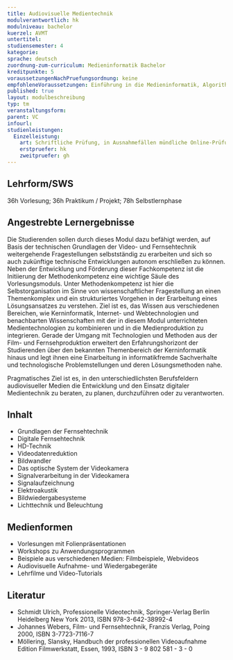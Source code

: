 ```yaml
---
title: Audiovisuelle Medientechnik
modulverantwortlich: hk
modulniveau: bachelor
kuerzel: AVMT
untertitel:
studiensemester: 4
kategorie:
sprache: deutsch
zuordnung-zum-curriculum: Medieninformatik Bachelor
kreditpunkte: 5
voraussetzungenNachPruefungsordnung: keine
empfohleneVoraussetzungen: Einführung in die Medieninformatik, Algorithmen und Programmierung, Paradigmen der Programmierung, Mensch-Computer Interaktion, Screendesign, Audiovisuelles Medienprojekt
published: true
layout: modulbeschreibung
typ: tm
veranstaltungsform: 
parent: VC
infourl: 
studienleistungen:
  Einzelleistung:
    art: Schriftliche Prüfung, in Ausnahmefällen mündliche Online-Prüfung
    erstpruefer: hk
    zweitpruefer: gh
---
```


## Lehrform/SWS
36h Vorlesung; 36h Praktikum / Projekt; 78h Selbstlernphase 


## Angestrebte Lernergebnisse
Die Studierenden sollen durch dieses Modul dazu befähigt werden, auf Basis der technischen Grundlagen der Video- und Fernsehtechnik weitergehende Fragestellungen selbstständig zu erarbeiten und sich so auch zukünftige technische Entwicklungen autonom erschließen zu können. 
Neben der Entwicklung und Förderung dieser Fachkompetenz ist die Initiierung der Methodenkompetenz eine wichtige Säule des Vorlesungsmoduls. Unter Methodenkompetenz ist hier die Selbstorganisation im Sinne von wissenschaftlicher Fragestellung an einen Themenkomplex und ein strukturiertes Vorgehen in der Erarbeitung eines Lösungsansatzes zu verstehen. Ziel ist es, das Wissen aus verschiedenen Bereichen, wie Kerninformatik, Internet- und Webtechnologien und benachbarten Wissenschaften mit der in diesem Modul unterrichteten Medientechnologien zu kombinieren und in die Medienproduktion zu integrieren.
Gerade der Umgang mit Technologien und Methoden aus der Film- und Fernsehproduktion erweitert den Erfahrungshorizont der Studierenden über den bekannten Themenbereich der Kerninformatik hinaus und legt ihnen eine Einarbeitung in informatikfremde Sachverhalte und technologische Problemstellungen und deren Lösungsmethoden nahe.

Pragmatisches Ziel ist es, in den unterschiedlichsten Berufsfeldern audiovisueller Medien die Entwicklung und den Einsatz digitaler Medientechnik zu beraten, zu planen, durchzuführen oder zu verantworten.


## Inhalt
- Grundlagen der Fernsehtechnik
- Digitale Fernsehtechnik
- HD-Technik
- Videodatenreduktion
- Bildwandler
- Das optische System der Videokamera
- Signalverarbeitung in der Videokamera
- Signalaufzeichnung
- Elektroakustik
- Bildwiedergabesysteme
- Lichttechnik und Beleuchtung

## Medienformen
- Vorlesungen mit Folienpräsentationen
- Workshops zu Anwendungsprogrammen
- Beispiele aus verschiedenen Medien: Filmbeispiele, Webvideos
- Audiovisuelle Aufnahme- und Wiedergabegeräte
- Lehrfilme und Video-Tutorials

## Literatur
- Schmidt Ulrich, Professionelle Videotechnik, Springer-Verlag Berlin Heidelberg New York 2013, ISBN 978-3-642-38992-4
- Johannes Webers, Film- und Fernsehtechnik, Franzis Verlag, Poing 2000, ISBN 3-7723-7116-7
- Möllering, Slansky, Handbuch der professionellen Videoaufnahme Edition Filmwerkstatt, Essen, 1993, ISBN 3 - 9 802 581 - 3 - 0
